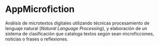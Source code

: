 # AppMicrofiction

Análisis de microtextos digitales utilizando técnicas procesamiento de lenguaje natural (*Natural Language Processing*), y elaboración de un sistema de clasificación que cataloga textos según sean microficciones, noticias o frases o reflexiones.
